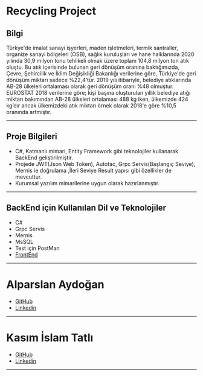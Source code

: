 # Recycling Project

## Bilgi
Türkye'de imalat sanayi işyerleri, maden işletmeleri, termik santraller, organize sanayi bölgeleri (OSB), sağlık kuruluşları ve hane halklarında 2020 yılında 30,9 milyon tonu tehlikeli olmak üzere toplam 104,8 milyon ton atık oluştu.  Bu atık içerisinde bulunan geri dönüşüm oranına baktığımızda, Çevre, Şehircilik ve İklim Değişikliği Bakanlığı verilerine göre, Türkiye'de geri dönüşüm miktarı sadece %22,4’tür. 2019 yılı itibariyle, belediye atıklarında AB-28 ülkeleri ortalaması olarak geri dönüşüm oranı %48 olmuştur. EUROSTAT 2018 verilerine göre; kişi başına oluşturulan yıllık belediye atığı miktarı bakımından AB-28 ülkeleri ortalaması 488 kg iken, ülkemizde 424 kg’dır ancak ülkemizdeki atık miktarı örnek olarak 2018'e göre %10,5 oranında artmıştır.
*** 
## Proje Bilgileri
* C#, Katmanlı mimari, Entity Framework gibi teknolojiler kullanarak BackEnd geliştirilmiştir.
* Projede JWT(Json Web Token), Autofac, Grpc Servis(Başlangıç Seviye), Mernis ie doğrulama ,İleri Seviye Result yapısı gibi özellikler de mevcuttur. 
* Kurumsal yazılım mimarilerine uygun olarak hazırlanmıştır.
***
## BackEnd için Kullanılan Dil ve Teknolojiler
* C#
* Grpc Servis
* Mernis
* MsSQL
* Test için PostMan
* [FrontEnd](https://github.com/Alparslan524/RecyclingProject_Frontend)
***

# Alparslan Aydoğan
- [GitHub](https://github.com/Alparslan524)
- [Linkedin](https://www.linkedin.com/in/alparslan-aydoğan-6038771bb/)
***

# Kasım İslam Tatlı
- [GitHub](https://github.com/kasimtt)
- [Linkedin](www.linkedin.com/in/kasım-islam-tatlı-512019190)
***
